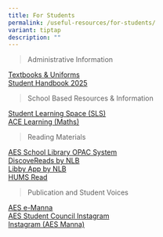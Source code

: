 ```yaml
---
title: For Students
permalink: /useful-resources/for-students/
variant: tiptap
description: ""
---
```

<blockquote>
<p>Administrative Information</p>
</blockquote>
<p><a href="https://www.assumptionenglish.moe.edu.sg/useful-resources/for-students/administrative-information/textbooks-n-uniforms/" rel="noopener noreferrer nofollow" target="_blank"><u>Textbooks &amp; Uniforms</u></a>
<br><a href="/files/Student_Handbook_2025.pdf" rel="noopener nofollow" target="_blank">Student Handbook 2025</a>
</p>
<p></p>
<blockquote>
<p>School Based Resources &amp; Information</p>
</blockquote>
<p><a href="https://vle.learning.moe.edu.sg/" rel="noopener noreferrer nofollow" target="_blank"><u>Student Learning Space (SLS)</u></a>
<br><a href="https://www.ace-learning.com/" rel="noopener noreferrer nofollow" target="_blank"><u>ACE Learning (Maths)</u></a>
<br>
</p>
<blockquote>
<p>Reading Materials</p>
</blockquote>
<p><a href="https://schoolibrary.moe.edu.sg/assumptionenglish" rel="noopener noreferrer nofollow" target="_blank"><u>AES School Library OPAC System</u></a>
<br><a href="https://childrenandteens.nlb.gov.sg/" rel="noopener noreferrer nofollow" target="_blank"><u>DiscoveReads by NLB</u></a>
<br><a href="https://libbyapp.com/library/nlb" rel="noopener nofollow" target="_blank">Libby App by NLB</a>
<br><a href="https://aeshums-read.blogspot.com/" rel="noopener noreferrer nofollow" target="_blank"><u>HUMS Read</u></a>
</p>
<p></p>
<blockquote>
<p>Publication and Student Voices</p>
</blockquote>
<p><a href="https://www.assumptionenglish.moe.edu.sg/useful-resources/for-students/publications-and-student-voices/aes-e-manna/" rel="noopener noreferrer nofollow" target="_blank"><u>AES e-Manna</u></a>
<br><a href="https://www.instagram.com/aes_sc/?hl=en" rel="noopener noreferrer nofollow" target="_blank"><u>AES Student Council Instagram</u></a>
<br><a href="https://www.instagram.com/aes_manna/" rel="noopener noreferrer nofollow" target="_blank"><u>Instagram (AES Manna)</u></a>
</p>
<p></p>
<p></p>
<p></p>